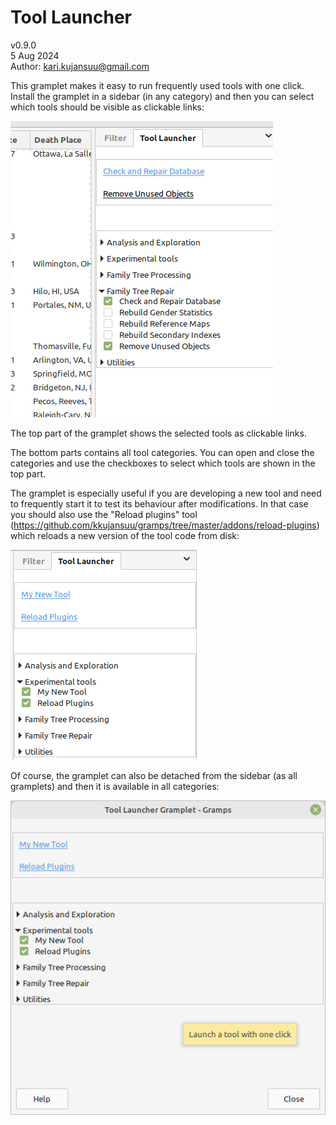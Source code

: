 # Tool Launcher
v0.9.0<br>
5 Aug 2024<br>
Author: kari.kujansuu@gmail.com<br>


This gramplet makes it easy to run frequently used tools with one click. Install the gramplet in a sidebar (in any category) and then you can select which tools should be visible as clickable links:

![Image](images/tool-launcher-1.png)

The top part of the gramplet shows the selected tools as clickable links.

The bottom parts contains all tool categories. You can open and close the categories and use the checkboxes to select which tools are shown in the top part.

The gramplet is especially useful if you are developing a new tool and need to frequently start it to test its behaviour after modifications. In that case you should also use the "Reload plugins" tool (https://github.com/kkujansuu/gramps/tree/master/addons/reload-plugins) which reloads a new version of the tool code from disk:

![Image](images/tool-launcher-2.png)

Of course, the gramplet can also be detached from the sidebar (as all gramplets) and then it is available in all categories:

![Image](images/tool-launcher-3.png)

